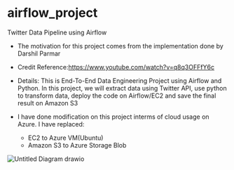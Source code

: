 # airflow_project
Twitter Data Pipeline using Airflow

- The motivation for this project comes from the implementation done by Darshil Parmar
- Credit Reference:https://www.youtube.com/watch?v=q8q3OFFfY6c

- Details: 
   This is End-To-End Data Engineering Project using Airflow and Python. In this project, we will extract       data using Twitter API, use python to transform data, deploy the code on Airflow/EC2 and save the final result on Amazon S3


- I have done modification on this project interms of cloud usage on Azure. I have replaced:
    - EC2 to Azure VM(Ubuntu)
    - Amazon S3 to  Azure Storage Blob

![Untitled Diagram drawio](https://user-images.githubusercontent.com/24469318/201552934-0b8357b5-0536-42ba-b659-74f1a2c6ae11.png)

